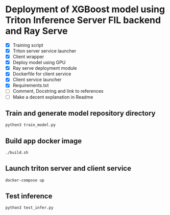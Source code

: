 # Deployment of XGBoost model using Triton Inference Server FIL backend and Ray Serve

- [x] Training script
- [x] Triton server service launcher
- [x] Client wrapper
- [x] Deploy model using GPU
- [x] Ray serve deployment module
- [x] Dockerfile for client service
- [x] Client service launcher
- [x] Requirements.txt
- [ ] Comment, Docstring and link to references
- [ ] Make a decent explanation in Readme

## Train and generate model repository directory

```bash
python3 train_model.py
```

## Build app docker image

```bash
./build.sh
```

## Launch triton server and client service

```bash
docker-compose up
```

## Test inference

```bash
python3 test_infer.py
```